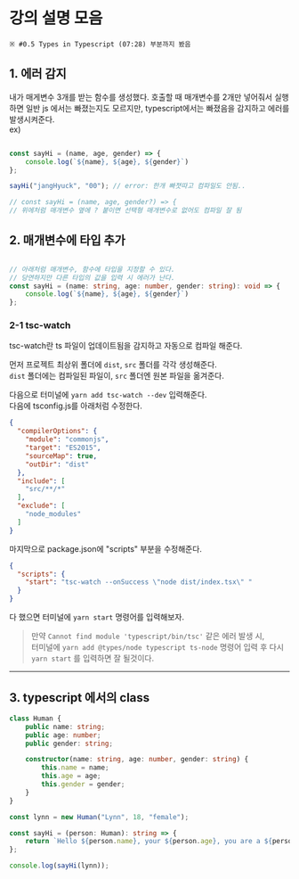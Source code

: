 # 강의 설명 모음

`※ #0.5 Types in Typescript (07:28) 부분까지 봤음`

## 1. 에러 감지

내가 매게변수 3개를 받는 함수를 생성했다. 호출할 때 매개변수를 2개만 넣어줘서 실행하면 일반 js 에서는 빠졌는지도 모르지만, typescript에서는 빠졌음을 감지하고 에러를 발생시켜준다.  
ex)

```typescript

const sayHi = (name, age, gender) => {
    console.log(`${name}, ${age}, ${gender}`)
};

sayHi("jangHyuck", "00"); // error: 한개 빠졋따고 컴파일도 안됨..

// const sayHi = (name, age, gender?) => {
// 위에처럼 매개변수 옆에 ? 붙이면 선택형 매개변수로 없어도 컴파일 잘 됨

```

## 2. 매개변수에 타입 추가

```typescript

// 아래처럼 매개변수, 함수에 타입을 지정할 수 있다.
// 당연하지만 다른 타입의 값을 입력 시 에러가 난다.
const sayHi = (name: string, age: number, gender: string): void => {
    console.log(`${name}, ${age}, ${gender}`)
};

```

### 2-1 tsc-watch

tsc-watch란 ts 파일이 업데이트됨을 감지하고 자동으로 컴파일 해준다.
                              
먼저 프로젝트 최상위 폴더에 `dist`, `src` 폴더를 각각 생성해준다.  
`dist` 폴더에는 컴파일된 파일이, `src` 폴더엔 원본 파일을 옮겨준다.    

다음으로 터미널에 `yarn add tsc-watch --dev` 입력해준다.  
다음에 tsconfig.js를 아래처럼 수정한다.

```json
{
  "compilerOptions": {
    "module": "commonjs",
    "target": "ES2015",
    "sourceMap": true,
    "outDir": "dist"
  },
  "include": [
    "src/**/*"
  ],
  "exclude": [
    "node_modules"
  ]
}
```

마지막으로 package.json에 "scripts" 부분을 수정해준다.

```json
{
  "scripts": {
    "start": "tsc-watch --onSuccess \"node dist/index.tsx\" "
  }
}
```
 다 했으면 터미널에 `yarn start` 명령어를 입력해보자.  

 > 만약 `Cannot find module 'typescript/bin/tsc'` 같은 에러 발생 시,  
 > 터미널에 `yarn add @types/node typescript ts-node` 명령어 입력 후 다시 `yarn start` 를 입력하면 잘 될것이다.
 >


---

## 3. typescript 에서의 class

```typescript
class Human {
    public name: string;
    public age: number;
    public gender: string;

    constructor(name: string, age: number, gender: string) {
        this.name = name;
        this.age = age;
        this.gender = gender;
    }
}

const lynn = new Human("Lynn", 18, "female");

const sayHi = (person: Human): string => {
    return `Hello ${person.name}, your ${person.age}, you are a ${person.gender}`;
};

console.log(sayHi(lynn));
```
